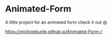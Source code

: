 # Animated-Form
A little project for an animated form check it out @ 

https://michojekunle.github.io/Animated-Form-/
